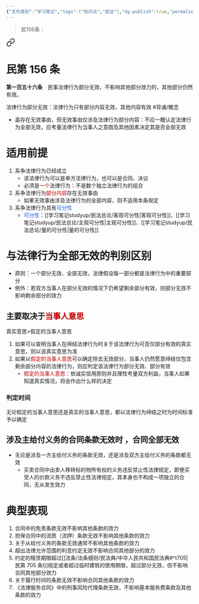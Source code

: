 ```yaml
---
{"文件类别":"学习笔记","tags":["知识点","民法"],"dg-publish":true,"permalink":"/学习笔记studyup/民法总论/法律行为部分无效/","dgPassFrontmatter":true,"created":"2024-07-18T11:00:42.558+08:00","updated":"2024-11-18T11:49:02.698+08:00"}
---
```


>民156条：
<div class="transclusion internal-embed is-loaded"><a class="markdown-embed-link" href="/////#t156" aria-label="Open link"><svg xmlns="http://www.w3.org/2000/svg" width="24" height="24" viewBox="0 0 24 24" fill="none" stroke="currentColor" stroke-width="2" stroke-linecap="round" stroke-linejoin="round" class="svg-icon lucide-link"><path d="M10 13a5 5 0 0 0 7.54.54l3-3a5 5 0 0 0-7.07-7.07l-1.72 1.71"></path><path d="M14 11a5 5 0 0 0-7.54-.54l-3 3a5 5 0 0 0 7.07 7.07l1.71-1.71"></path></svg></a><div class="markdown-embed">

<div class="markdown-embed-title">

# 民第 156 条

</div>


**第一百五十六条**　民事法律行为部分无效，不影响其他部分效力的，其他部分仍然有效。 

</div></div>


法律行为部分无效：法律行为只有部分内容无效，其他内容有效 #背诵/概念 
- 虽存在无效事由，但无效事由仅涉及法律行为部分内容：不应一概认定法律行为全部无效，应考量法律行为当事人之意图及其他因素决定其是否全部无效
# 适用前提
1. 系争法律行为已经成立
	- 该法律行为可以是单方法律行为，也可以是合同、决议
	- 必须是<font color="#c00000">一个</font>法律行为：不是数个独立法律行为的组合
2. 系争法律行为<font color="#c00000">部分内容</font>存在无效事由
	- 如果无效事由涉及法律行为的全部内容，则不适用本条规定
3. 系争法律行为具有<font color="#245bdb">可分性</font>
	- <font color="#245bdb">可分性</font>：[[学习笔记studyup/民法总论/客观可分性\|客观可分性]]、[[学习笔记studyup/民法总论/主观可分性\|主观可分性]]、[[学习笔记studyup/民法总论/量的可分性\|量的可分性]]
# 与法律行为全部无效的判别区别
- 原则：一个部分无效、全部无效，法律假设每一部分都是法律行为中的重要部分
- 例外：若双方当事人在部分无效的情况下仍希望剩余部分有效，则部分无效不影响剩余部分的效力
## 主要取决于<font color="#c00000">当事人意思</font>
真实意思>假定的当事人意思
1. 如果可以查明当事人在缔结法律行为时关于该法律行为可否仅部分有效的真实意思，则以该真实意思为准
2. 如果以<font color="#c00000">假定的当事人意思</font>可以确定除去无效部分，当事人仍然愿意缔结仅包含剩余部分内容的法律行为，则应判定该法律行为部分无效、部分有效
	- <font color="#c00000">假定的当事人意思</font>：依诚实信用原则并且理性考量双方利益，当事人如果知道真实情况，将会作出什么样的决定
### 判定时间
无论假定的当事人意思还是真实的当事人意思，都以法律行为缔结之时为时间标准予以确定
## 涉及主给付义务的合同条款无效时 ，合同全部无效
- 无论是涉及一方主给付义务的条款无效，还是涉及双方主给付义务的条款都无效
	- 买卖合同中出卖人移转标的物所有权的义务违反禁止性法律规定，即便买受人的价款义务不违反禁止性法律规定，其本身也不构成一项独立的合同，无从发生效力
# 典型表现
1. 合同中的免责条款无效不影响其他条款的效力
2. 担保合同中的流质（流押）条款无效不影响其他条款的效力
3. 关于从给付义务的条款无效通常不影响其他条款的效力
4. 超出法律允许范围的利息约定无效不影响合同其他部分的效力
5. 约定的租赁期限超过[[法条/法条细则/民法典/中华人民共和国民法典#^t705\|民第 705 条Ⅰ]]规定或者超过临时建筑的使用期限，超过部分无效，但不影响合同其他部分效力
6. 关于履行时间的条款无效不影响合同其他条款的效力
7. 《法律服务合同》中的刑事风险代理条款无效，不影响基本服务费条款及其他条款的效力
